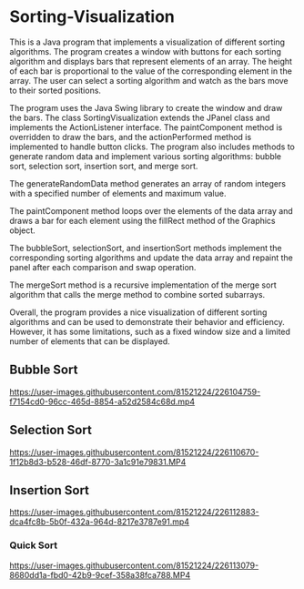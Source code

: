 # Sorting-Visualization
This is a Java program that implements a visualization of different sorting algorithms. 
The program creates a window with buttons for each sorting algorithm and displays bars that represent elements of an array. The height of each bar is proportional to the value of the corresponding element in the array. The user can select a sorting algorithm and watch as the bars move to their sorted positions.

The program uses the Java Swing library to create the window and draw the bars. The class SortingVisualization extends the JPanel class and implements the ActionListener interface. The paintComponent method is overridden to draw the bars, and the actionPerformed method is implemented to handle button clicks. The program also includes methods to generate random data and implement various sorting algorithms: bubble sort, selection sort, insertion sort, and merge sort.

The generateRandomData method generates an array of random integers with a specified number of elements and maximum value.

The paintComponent method loops over the elements of the data array and draws a bar for each element using the fillRect method of the Graphics object.

The bubbleSort, selectionSort, and insertionSort methods implement the corresponding sorting algorithms and update the data array and repaint the panel after each comparison and swap operation.

The mergeSort method is a recursive implementation of the merge sort algorithm that calls the merge method to combine sorted subarrays.

Overall, the program provides a nice visualization of different sorting algorithms and can be used to demonstrate their behavior and efficiency. However, it has some limitations, such as a fixed window size and a limited number of elements that can be displayed. 

<h2>Bubble Sort</h2>

https://user-images.githubusercontent.com/81521224/226104759-f7154cd0-96cc-465d-8854-a52d2584c68d.mp4


<h2>Selection Sort</h2>

https://user-images.githubusercontent.com/81521224/226110670-1f12b8d3-b528-46df-8770-3a1c91e79831.MP4


<h2>Insertion Sort</h2>

https://user-images.githubusercontent.com/81521224/226112883-dca4fc8b-5b0f-432a-964d-8217e3787e91.mp4


<h3>Quick Sort</h2>

https://user-images.githubusercontent.com/81521224/226113079-8680dd1a-fbd0-42b9-9cef-358a38fca788.MP4
